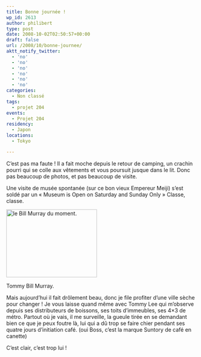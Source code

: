 ```yaml
---
title: Bonne journée !
wp_id: 2613
author: philibert
type: post
date: 2008-10-02T02:50:57+00:00
draft: false
url: /2008/10/bonne-journee/
aktt_notify_twitter:
  - 'no'
  - 'no'
  - 'no'
  - 'no'
  - 'no'
  - 'no'
categories:
  - Non classé
tags:
  - projet 204
events:
  - Projet 204
residency:
  - Japon
locations:
  - Tokyo

---
```

C&rsquo;est pas ma faute ! Il a fait moche depuis le retour de camping, un crachin pourri qui se colle aux vêtements et vous poursuit jusque dans le lit. Donc pas beaucoup de photos, et pas beaucoup de visite. 

Une visite de musée spontanée (sur ce bon vieux Empereur Meiji) s&rsquo;est soldé par un « Museum is Open on Saturday and Sunday Only » Classe, classe.

<div id="attachment_262" class="wp-caption alignright" style="max-width: 240px">
  <a href="{{< aws >}}/uploads/img_1955.jpg"><img class="size-medium wp-image-262 " title="img_1955" src="{{< aws >}}/uploads/img_1955-300x225.jpg" alt="le Bill Murray du moment." width="240" height="180" /></a>
  
  <p class="wp-caption-text">
    Tommy Bill Murray.
  </p>
</div>

Mais aujourd&rsquo;hui il fait drôlement beau, donc je file profiter d&rsquo;une ville sèche pour changer ! Je vous laisse quand même avec Tommy Lee qui m&rsquo;observe depuis ses distributeurs de boissons, ses toits d&rsquo;immeubles, ses 4&#215;3 de métro. Partout où je vais, il me surveille, la gueule tirée en se demandant bien ce que je peux foutre là, lui qui a dû trop se faire chier pendant ses quatre jours d&rsquo;initiation café. (oui Boss, c&rsquo;est la marque Suntory de café en canette)

C&rsquo;est clair, c&rsquo;est trop lui !